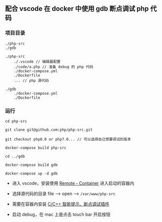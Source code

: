 ## 配合 vscode 在 docker 中使用 gdb 断点调试 php 代码

### 项目目录

```
./php-src
./gdb
```

```
./php-src
    ./.vscode // 编辑器配置
    ./code/a.php // 准备 debug 的 php 代码
    ./docker-compose.yml
    ./Dockerfile
    ... // php 源代码
```

```
./gdb
    ./docker-compose.yml
    ./Dockerfile
```

### 运行

```
cd php-src

git clone git@github.com:php/php-src.git

git checkout php8.0 or php7.0... // 可以选择自己想要调试的版本

docker-compose build php-src

cd ../gdb

docker-compose build gdb

docker-compose up -d gdb
```

* 进入 vscode，安装使用 [Remote - Container](https://marketplace.visualstudio.com/items?itemName=ms-vscode-remote.remote-containers) 进入启动的容器内

* 选择源代码的目录 file --> open --> `/var/www/php-src`

* 需要在容器内安装 [C/C++ 智能提示、断点调试插件](https://marketplace.visualstudio.com/items?itemName=ms-vscode.cpptools)

* 启动 debug，在 mac 上是点击 touch bar 开启按钮